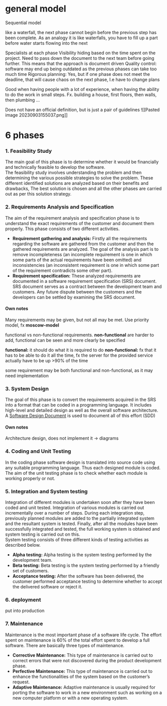 # general model
Sequential model

like a waterfall, the next phase cannot begin before the previous step has been complete.
As an analogy it is like waterfalls, you have to fill up a part before water starts flowing into the next

Specialists at each phase
Visibility hiding based on the time spent on the project.
Need to pass down the document to the next team before going further. This means that the approach is document driven
Quality control: software may end up being outdated as the previous phases can take too much time 
Rigorous planning: Yes, but if one phase does not meet the deadline, that will cause chaos on the next phase, I.e have to change plans

Good when having people with a lot of experience, when having the ability to do the work in small steps. Fx. building a house, first floors, then walls, then plumbing ...

Does not have an official definition, but is just a pair of guidelines
![[Pasted image 20230903155037.png]]

# 6 phases
### 1. Feasibility Study

The main goal of this phase is to determine whether it would be financially and technically feasible to develop the software.   
The feasibility study involves understanding the problem and then determining the various possible strategies to solve the problem. These different identified solutions are analyzed based on their benefits and drawbacks, The best solution is chosen and all the other phases are carried out as per this solution strategy. 

### 2. Requirements Analysis and Specification

The aim of the requirement analysis and specification phase is to understand the exact requirements of the customer and document them properly. This phase consists of two different activities. 

- **Requirement gathering and analysis:** Firstly all the requirements regarding the software are gathered from the customer and then the gathered requirements are analyzed. The goal of the analysis part is to remove incompleteness (an incomplete requirement is one in which some parts of the actual requirements have been omitted) and inconsistencies (an inconsistent requirement is one in which some part of the requirement contradicts some other part).
- **Requirement specification:** These analyzed requirements are documented in a software requirement specification (SRS) document. SRS document serves as a contract between the development team and customers. Any future dispute between the customers and the developers can be settled by examining the SRS document.

#### Own notes
Many requirements may be given, but not all may be met. Use priority model, fx **moscow-model**

functional vs non-functional requirements. **non-functional** are harder to add, functional can be seen and more clearly be specified

**functional:** it should do what it is required to do
**non-functional:** fx that it has to be able to do it all the time, fx the server for the provided service actually have to be up >90% of the time

some requirement may be both functional and non-functional, as it may need implementation
### 3. System Design

The goal of this phase is to convert the requirements acquired in the SRS into a format that can be coded in a programming language. It includes high-level and detailed design as well as the overall software architecture. A [Software Design Document](https://www.geeksforgeeks.org/design-documentation-in-software-engineering/) is used to document all of this effort (SDD)

#### Own notes
Architecture design, does not implement it -> diagrams
### 4. Coding and Unit Testing

In the coding phase software design is translated into source code using any suitable programming language. Thus each designed module is coded. The aim of the unit testing phase is to check whether each module is working properly or not. 

### 5. Integration and System testing

Integration of different modules is undertaken soon after they have been coded and unit tested. Integration of various modules is carried out incrementally over a number of steps. During each integration step, previously planned modules are added to the partially integrated system and the resultant system is tested. Finally, after all the modules have been successfully integrated and tested, the full working system is obtained and system testing is carried out on this.   
System testing consists of three different kinds of testing activities as described below.

- **Alpha testing:** Alpha testing is the system testing performed by the development team.
- **Beta testing:** Beta testing is the system testing performed by a friendly set of customers.
- **Acceptance testing:** After the software has been delivered, the customer performed acceptance testing to determine whether to accept the delivered software or reject it.

### 6. deployment
put into production
### 7. Maintenance

Maintenance is the most important phase of a software life cycle. The effort spent on maintenance is 60% of the total effort spent to develop a full software. There are basically three types of maintenance.

- **Corrective Maintenance:** This type of maintenance is carried out to correct errors that were not discovered during the product development phase.
- **Perfective Maintenance:** This type of maintenance is carried out to enhance the functionalities of the system based on the customer’s request.
- **Adaptive Maintenance:** Adaptive maintenance is usually required for porting the software to work in a new environment such as working on a new computer platform or with a new operating system.